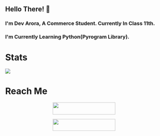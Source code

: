 ## Hello There! 👋

### I'm Dev Arora, A Commerce Student. Currently In Class 11th.

### I'm Currently Learning Python(Pyrogram Library).

# Stats

<p><img src="https://github-readme-stats.vercel.app/api?username=Devarora-0981&show_icons=true&count_private=true&hide=stars&hide_border=True&include_all_commits=true&theme=dracula/"</p>

# Reach Me 

<p align="center">
<a href="https://telegram.me/WE_RFRIENDS"><img src="https://img.shields.io/badge/-Support%20Group-black.svg?style=for-the-badge&logo=Telegram" width="200" height="38.5"/></a>
</p>
<p align="center">
<a href="https://telegram.me/DEVBOTZ"><img src="https://img.shields.io/badge/-Support%20Channel-black.svg?style=for-the-badge&logo=Telegram" width="200" height="38.5"/></a>
</p>
